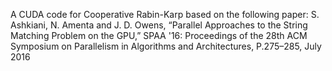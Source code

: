  A CUDA code for Cooperative Rabin-Karp 
 based on the following paper:
 S. Ashkiani, N. Amenta and J. D. Owens, “Parallel Approaches to the String Matching Problem on the GPU,” SPAA '16: Proceedings of the 28th ACM Symposium on Parallelism in Algorithms and Architectures, P.275–285, July 2016 
